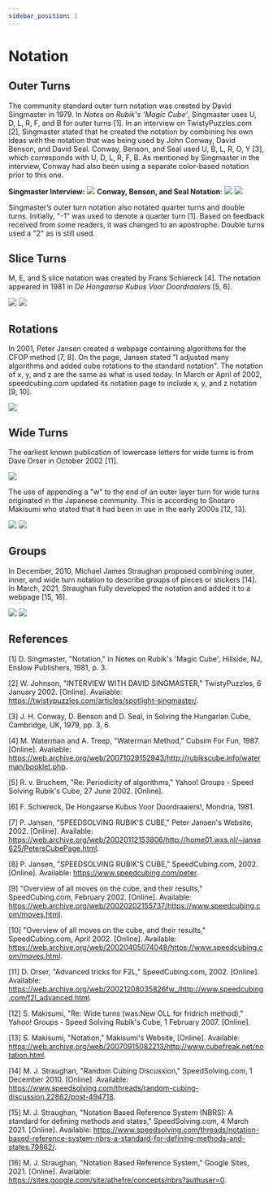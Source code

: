 ```yaml
---
sidebar_position: 1
---
```


# Notation

## Outer Turns

The community standard outer turn notation was created by David Singmaster in 1979. In *Notes on Rubik's 'Magic Cube'*, Singmaster uses U, D, L, R, F, and B for outer turns [1]. In an interview on TwistyPuzzles.com [2], Singmaster stated that he created the notation by combining his own ideas with the notation that was being used by John Conway, David Benson, and David Seal. Conway, Benson, and Seal used U, B, L, R, O, Y [3], which corresponds with U, D, L, R, F, B. As mentioned by Singmaster in the interview, Conway had also been using a separate color-based notation prior to this one.

**Singmaster Interview:**
![](img/Notation/Singmaster.png)
**Conway, Benson, and Seal Notation**:
![](img/Notation/CBS1.png)
![](img/Notation/CBS2.png)

Singmaster’s outer turn notation also notated quarter turns and double turns. Initially, "-1" was used to denote a quarter turn [1]. Based on feedback received from some readers, it was changed to an apostrophe. Double turns used a "2" as is still used.

## Slice Turns

M, E, and S slice notation was created by Frans Schiereck [4]. The notation appeared in 1981 in *De Hongaarse Kubus Voor Doordraaiers* [5, 6].

![](img/Notation/Waterman.png)
![](img/Notation/Bruchem.png)

## Rotations

In 2001, Peter Jansen created a webpage containing algorithms for the CFOP method [7, 8]. On the page, Jansen stated "I adjusted many algorithms and added cube rotations to the standard notation". The notation of x, y, and z are the same as what is used today. In March or April of 2002, speedcubing.com updated its notation page to include x, y, and z notation [9, 10].

![](img/Notation/Rotations.png)

## Wide Turns

The earliest known publication of lowercase letters for wide turns is from Dave Orser in October 2002 [11].

![](img/Notation/Wide1.png)

The use of appending a "w" to the end of an outer layer turn for wide turns originated in the Japanese community. This is according to Shotaro Makisumi who stated that it had been in use in the early 2000s [12, 13]. 

![](img/Notation/Wide2.png)
![](img/Notation/Wide3.png)

## Groups

In December, 2010, Michael James Straughan proposed combining outer, inner, and wide turn notation to describe groups of pieces or stickers [14]. In March, 2021, Straughan fully developed the notation and added it to a webpage [15, 16].

![](img/Notation/Groups1.png)
![](img/Notation/Groups2.png)

## References

[1] D. Singmaster, "Notation," in Notes on Rubik's 'Magic Cube', Hillside, NJ, Enslow Publishers, 1981, p. 3.

[2] W. Johnson, "INTERVIEW WITH DAVID SINGMASTER," TwistyPuzzles, 6 January 2002. [Online]. Available: https://twistypuzzles.com/articles/spotlight-singmaster/.

[3] J. H. Conway, D. Benson and D. Seal, in Solving the Hungarian Cube, Cambridge, UK, 1979, pp. 3, 6.

[4] M. Waterman and A. Treep, "Waterman Method," Cubsim For Fun, 1987. [Online]. Available: https://web.archive.org/web/20071029152943/http://rubikscube.info/waterman/booklet.php.

[5] R. v. Bruchem, "Re: Periodicity of algorithms," Yahoo! Groups - Speed Solving Rubik's Cube, 27 June 2002. [Online]. 

[6] F. Schiereck, De Hongaarse Kubus Voor Doordraaiers!, Mondria, 1981. 

[7] P. Jansen, "SPEEDSOLVING RUBIK'S CUBE," Peter Jansen's Website, 2002. [Online]. Available: https://web.archive.org/web/20020112153806/http://home01.wxs.nl/~janse625/PetersCubePage.html.

[8] P. Jansen, "SPEEDSOLVING RUBIK'S CUBE," SpeedCubing.com, 2002. [Online]. Available: https://www.speedcubing.com/peter.

[9] "Overview of all moves on the cube, and their results," SpeedCubing.com, February 2002. [Online]. Available: https://web.archive.org/web/20020202155737/https://www.speedcubing.com/moves.html.

[10] "Overview of all moves on the cube, and their results," SpeedCubing.com, April 2002. [Online]. Available: https://web.archive.org/web/20020405074048/https://www.speedcubing.com/moves.html.

[11] D. Orser, "Advanced tricks for F2L," SpeedCubing.com, 2002. [Online]. Available: https://web.archive.org/web/20021208035826fw_/http://www.speedcubing.com/f2l_advanced.html.

[12] S. Makisumi, "Re: Wide turns (was:New OLL for fridrich method)," Yahoo! Groups - Speed Solving Rubik's Cube, 1 February 2007. [Online]. 

[13] S. Makisumi, "Notation," Makisumi's Website, [Online]. Available: https://web.archive.org/web/20070915082213/http://www.cubefreak.net/notation.html.

[14] M. J. Straughan, "Random Cubing Discussion," SpeedSolving.com, 1 December 2010. [Online]. Available: https://www.speedsolving.com/threads/random-cubing-discussion.22862/post-494718.

[15] M. J. Straughan, "Notation Based Reference System (NBRS): A standard for defining methods and states," SpeedSolving.com, 4 March 2021. [Online]. Available: https://www.speedsolving.com/threads/notation-based-reference-system-nbrs-a-standard-for-defining-methods-and-states.79862/.

[16] M. J. Straughan, "Notation Based Reference System," Google Sites, 2021. [Online]. Available: https://sites.google.com/site/athefre/concepts/nbrs?authuser=0.